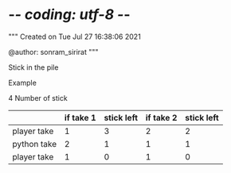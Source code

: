 # -*- coding: utf-8 -*-
"""
Created on Tue Jul 27 16:38:06 2021

@author: sonram_sirirat
"""

Stick in the pile

Example

4 Number of stick

|           |if take 1  | stick left | if take 2 | stick left |
|---        |---        |---         | ---       | ---        |
|player take| 1         |3           | 2         | 2          |
|python take| 2         |1           | 1         | 1          |
|player take| 1         |0           | 1         | 0          |